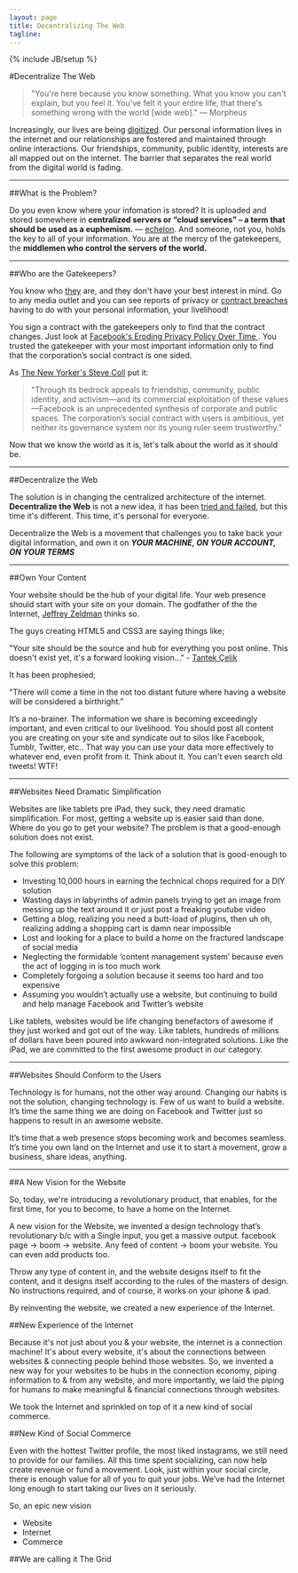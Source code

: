 ```yaml
---
layout: page
title: Decentralizing The Web
tagline: 
---
```

{% include JB/setup %}

#Decentralize The Web


>"You're here because you know something. What you know you can't explain, but you feel it. You've felt it your entire life, that there's something wrong with the world [wide web]." — Morpheus


Increasingly, our lives are being [digitized](http://sec.gov/Archives/edgar/data/1326801/000119312512222368/g287954g47m63.jpg). Our personal information lives in the internet and our relationships are fostered and maintained through online interactions. Our friendships, community, public identity, interests are all mapped out on the internet. The barrier that separates the real world from the digital world is fading.

***

##What is the Problem?

Do you even know where your infomation is stored? It is uploaded and stored somewhere in **centralized servers or “cloud services” – a term that should be used as a euphemism.** — [echelon](http://www.soa-world.de/echelon/2011/09/the-decentralized-web-movement.html). And someone, not you, holds the key to all of your information. You are at the mercy of the gatekeepers, the **middlemen who control the servers of the world.**

***

##Who are the Gatekeepers?

You know who [they](http://dangerousminds.net/comments/facebook_i_want_my_friends_back) are, and they don't have your best interest in mind. Go to any media outlet and you can see reports of privacy or [contract breaches](http://www.cnn.com/2012/12/24/tech/social-media/instagram-class-action-suit/index.html) having to do with your personal information, your livelihood!

You sign a contract with the gatekeepers only to find that the contract changes. Just look at [Facebook's Eroding Privacy Policy Over Time ](https://www.eff.org/deeplinks/2010/04/facebook-timeline). You trusted the gatekeeper with your most important information only to find that the corporation’s social contract is one sided.

As [The New Yorker's Steve Coll](http://www.newyorker.com/online/blogs/comment/2012/05/leaving-facebookistan.html#ixzz2J13ElLff") put it:

>"Through its bedrock appeals to friendship, community, public identity, and activism—and its commercial exploitation of these values—Facebook is an unprecedented synthesis of corporate and public spaces. The corporation’s social contract with users is ambitious, yet neither its governance system nor its young ruler seem trustworthy."

Now that we know the world as it is, let's talk about the world as it should be.

***

##Decentralize the Web

The solution is in changing the centralized architecture of the internet. **Decentralize the Web** is not a new idea, it has been [tried and failed](http://factoryjoe.com/blog/2009/06/16/thoughts-on-opera-unite/), but this time it's different. This time, it's personal for everyone.

Decentralize the Web is a movement that challenges you to take back your digital information, and own it on ***YOUR MACHINE, ON YOUR ACCOUNT, ON YOUR TERMS***

***

##Own Your Content

Your website should be the hub of your digital life. Your web presence should start with your site on your domain. The godfather of the the Internet, [Jeffrey Zeldman](http://www.zeldman.com/2011/01/10/own-your-data/) thinks so. 

The guys creating HTML5 and CSS3 are saying things like;

"Your site should be the source and hub for everything you post online. This doesn't exist yet, it's a forward looking vision..." - [Tantek Çelik](http://tantek.com/2011/010/b1/owning-your-data)

It has been prophesied;

"There will come a time in the not too distant future where having a website will be considered a birthright.”

It’s a no-brainer.  The information we share is becoming exceedingly important, and even critical to our livelihood.   You should post all content you are creating on your site and syndicate out to silos like Facebook, Tumblr, Twitter, etc..  That way you can use your data more effectively to whatever end, even profit from it.  Think about it.  You can't even search old tweets!  WTF!  


***

##Websites Need Dramatic Simplification

Websites are like tablets pre iPad, they suck, they need dramatic simplification. For most, getting a website up is easier said than done. Where do you go to get your website? The problem is that a good-enough solution does not exist.  

The following are symptoms of the lack of a solution that is good-enough to solve this problem:

- Investing 10,000 hours in earning the technical chops required for a DIY solution
- Wasting days in labyrinths of admin panels trying to get an image from messing up the text around it or just post a freaking youtube video
- Getting a blog, realizing you need a butt-load of plugins, then uh oh, realizing adding a shopping cart is damn near impossible
- Lost and looking for a place to build a home on the fractured landscape of social media
- Neglecting the formidable ‘content management system’ because even the act of logging in is too much work
- Completely forgoing a solution because it seems too hard and too expensive
- Assuming you wouldn’t actually use a website, but continuing to build and help manage Facebook and Twitter’s website

Like tablets, websites would be life changing benefactors of awesome if they just worked and got out of the way.  Like tablets, hundreds of millions of dollars have been poured into awkward non-integrated solutions.  Like the iPad, we are committed to the first awesome product in our category.

***


##Websites Should Conform to the Users

Technology is for humans, not the other way around. Changing our habits is not the solution, changing technology is. Few of us want to build a website. It’s time the same thing we are doing on Facebook and Twitter just so happens to result in an awesome website.

It’s time that a web presence stops becoming work and becomes seamless. It’s time you own land on the Internet and use it to start a movement, grow a business, share ideas, anything.

***


##A New Vision for the Website

So, today, we're introducing a revolutionary product, that enables, for the first time, for you to become, to have a home on the Internet.  

A new vision for the Website, we invented a design technology that’s revolutionary b/c with a Single input, you get a massive output. facebook page → boom → website. Any feed of content → boom your website. You can even add products too.

Throw any type of content in, and the website designs itself to fit the content, and it designs itself according to the rules of the masters of design. No instructions required, and of course, it works on your iphone & ipad.

By reinventing the website, we created a new experience of the Internet.

##New Experience of the Internet

Because it's not just about you & your website, the internet is a connection machine! It's about every website, it's about the connections between websites & connecting people behind those websites. So, we invented a new way for your websites to be hubs in the connection economy, piping information to & from any website, and more importantly, we laid the piping for humans to make meaningful &  financial connections through websites.       

We took the Internet and sprinkled on top of it a new kind of social commerce.

##New Kind of Social Commerce

Even with the hottest Twitter profile, the most liked instagrams, we still need to provide for our families. All this time spent socializing, can now help create revenue or fund a movement. Look, just within your social circle, there is enough value for all of you to quit your jobs. We’ve had the Internet long enough to start taking our lives on it seriously.  

So, an epic new vision

- Website
- Internet 
- Commerce

##We are calling it The Grid
